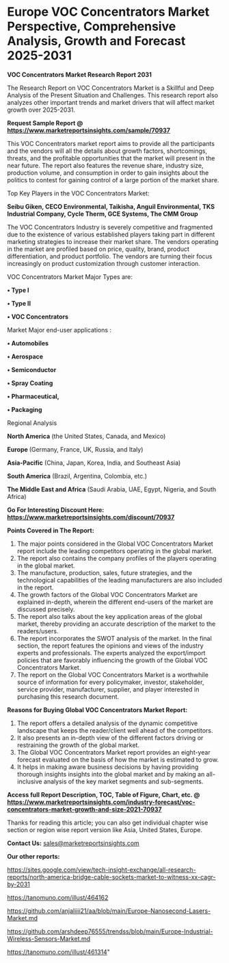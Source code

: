  # Europe VOC Concentrators Market Perspective, Comprehensive Analysis, Growth and Forecast 2025-2031

<strong>VOC Concentrators Market Research Report 2031</strong>

The Research Report on VOC Concentrators Market is a Skillful and Deep Analysis of the Present Situation and Challenges. This research report also analyzes other important trends and market drivers that will affect market growth over 2025-2031.

<strong>Request Sample Report @ <a href=https://www.marketreportsinsights.com/sample/70937>https://www.marketreportsinsights.com/sample/70937</a></strong>

This VOC Concentrators market report aims to provide all the participants and the vendors will all the details about growth factors, shortcomings, threats, and the profitable opportunities that the market will present in the near future. The report also features the revenue share, industry size, production volume, and consumption in order to gain insights about the politics to contest for gaining control of a large portion of the market share.

Top Key Players in the VOC Concentrators Market:

<strong>Seibu Giken, CECO Environmental, Taikisha, Anguil Environmental, TKS Industrial Company, Cycle Therm, GCE Systems, The CMM Group</strong>

The VOC Concentrators Industry is severely competitive and fragmented due to the existence of various established players taking part in different marketing strategies to increase their market share. The vendors operating in the market are profiled based on price, quality, brand, product differentiation, and product portfolio. The vendors are turning their focus increasingly on product customization through customer interaction.

VOC Concentrators Market Major Types are:

<strong>• Type I

• Type II

• VOC Concentrators</strong>

Market Major end-user applications :

<strong>• Automobiles

• Aerospace

• Semiconductor

• Spray Coating

• Pharmaceutical,

• Packaging</strong>

Regional Analysis

</u><strong><b>North America</b></strong> (the United States, Canada, and Mexico)

<strong><b>Europe </b></strong>(Germany, France, UK, Russia, and Italy)

<strong><b>Asia-Pacific</b></strong> (China, Japan, Korea, India, and Southeast Asia)

<strong><b>South America</b></strong> (Brazil, Argentina, Colombia, etc.)

<strong><b>The Middle East and Africa</b></strong> (Saudi Arabia, UAE, Egypt, Nigeria, and South Africa)

<strong>Go For Interesting Discount Here: <a href=https://www.marketreportsinsights.com/discount/70937>https://www.marketreportsinsights.com/discount/70937</a></strong>

<strong>Points Covered in The Report:</strong>
<ol>
  <li>The major points considered in the Global VOC Concentrators Market report include the leading competitors operating in the global market.</li>
  <li>The report also contains the company profiles of the players operating in the global market.</li>
  <li>The manufacture, production, sales, future strategies, and the technological capabilities of the leading manufacturers are also included in the report.</li>
  <li>The growth factors of the Global VOC Concentrators Market are explained in-depth, wherein the different end-users of the market are discussed precisely.</li>
  <li>The report also talks about the key application areas of the global market, thereby providing an accurate description of the market to the readers/users.</li>
  <li>The report incorporates the SWOT analysis of the market. In the final section, the report features the opinions and views of the industry experts and professionals. The experts analyzed the export/import policies that are favorably influencing the growth of the Global VOC Concentrators Market.</li>
  <li>The report on the Global VOC Concentrators Market is a worthwhile source of information for every policymaker, investor, stakeholder, service provider, manufacturer, supplier, and player interested in purchasing this research document.</li>
</ol>
<strong>Reasons for Buying Global VOC Concentrators Market Report:</strong>

<ol>
  <li>The report offers a detailed analysis of the dynamic competitive landscape that keeps the reader/client well ahead of the competitors.</li>
  <li>It also presents an in-depth view of the different factors driving or restraining the growth of the global market.</li>
  <li>The Global VOC Concentrators Market report provides an eight-year forecast evaluated on the basis of how the market is estimated to grow.</li>
  <li>It helps in making aware business decisions by having providing thorough insights insights into the global market and by making an all-inclusive analysis of the key market segments and sub-segments.</li>
</ol>
<strong>Access full Report Description, TOC, Table of Figure, Chart, etc. @ <a href=https://www.marketreportsinsights.com/industry-forecast/voc-concentrators-market-growth-and-size-2021-70937>https://www.marketreportsinsights.com/industry-forecast/voc-concentrators-market-growth-and-size-2021-70937</a></strong>


Thanks for reading this article; you can also get individual chapter wise section or region wise report version like Asia, United States, Europe.

<strong>Contact Us:</strong>
sales@marketreportsinsights.com

<strong>Our other reports:</strong>

<a href=https://sites.google.com/view/tech-insight-exchange/all-research-reports/north-america-bridge-cable-sockets-market-to-witness-xx-cagr-by-2031>https://sites.google.com/view/tech-insight-exchange/all-research-reports/north-america-bridge-cable-sockets-market-to-witness-xx-cagr-by-2031</a>

<a href=https://tanomuno.com/illust/464162>https://tanomuno.com/illust/464162</a>

<a href=https://github.com/anjaliiii21/aa/blob/main/Europe-Nanosecond-Lasers-Market.md>https://github.com/anjaliiii21/aa/blob/main/Europe-Nanosecond-Lasers-Market.md</a>

<a href=https://github.com/arshdeep76555/trendss/blob/main/Europe-Industrial-Wireless-Sensors-Market.md>https://github.com/arshdeep76555/trendss/blob/main/Europe-Industrial-Wireless-Sensors-Market.md</a>

<a href=https://tanomuno.com/illust/461314>https://tanomuno.com/illust/461314</a>"
